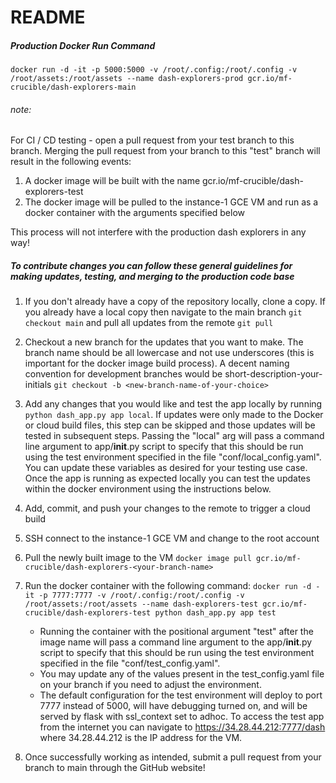 # README

##### Production Docker Run Command
```
docker run -d -it -p 5000:5000 -v /root/.config:/root/.config -v /root/assets:/root/assets --name dash-explorers-prod gcr.io/mf-crucible/dash-explorers-main
```



###### note: 
For CI / CD testing - open a pull request from your test branch to this branch.  Merging the pull request from your branch to this "test" branch will result in the following events: 
1. A docker image will be built with the name gcr.io/mf-crucible/dash-explorers-test
2. The docker image will be pulled to the instance-1 GCE VM and run as a docker container with the arguments specified below

This process will not interfere with the production dash explorers in any way!


##### To contribute changes you can follow these general guidelines for making updates, testing, and merging to the production code base
1. If you don't already have a copy of the repository locally, clone a copy.  If you already have a local copy then navigate to the main branch ``` git checkout main ``` and pull all updates from the remote ```git pull```
2. Checkout a new branch for the updates that you want to make. The branch name should be all lowercase and not use underscores (this is important for the docker image build process).  A decent naming convention for development branches would be short-description-your-initials ```git checkout -b <new-branch-name-of-your-choice>```
3. Add any changes that you would like and test the app locally by running `python dash_app.py app local`. If updates were only made to the Docker or cloud build files, this step can be skipped and those updates will be tested in subsequent steps. Passing the "local" arg will  pass a command line argument to app/__init__.py script to specify that this should be run using the test environment specified in the file "conf/local_config.yaml".  You can update these variables as desired for your testing use case.  Once the app is running as expected locally you can test the updates within the docker environment using the instructions below. 
4. Add, commit, and push your changes to the remote to trigger a cloud build
5. SSH connect to the instance-1 GCE VM and change to the root account
6. Pull the newly built image to the VM ``` docker image pull gcr.io/mf-crucible/dash-explorers-<your-branch-name> ```
7. Run the docker container with the following command:
    ``` docker run -d -it -p 7777:7777 -v /root/.config:/root/.config -v /root/assets:/root/assets --name dash-explorers-test gcr.io/mf-crucible/dash-explorers-test python dash_app.py app test ```
   
   - Running the container with the positional argument "test" after the image name will pass a command line argument to the app/__init__.py script to specify that this should be run using the test environment specified in the file "conf/test_config.yaml".
   - You may update any of the values present in the test_config.yaml file on your branch if you need to adjust the environment.
   - The default configuration for the test environment will deploy to port 7777 instead of 5000, will have debugging turned on, and will be served by flask with ssl_context set to adhoc. To access the test app from the internet you can navigate to https://34.28.44.212:7777/dash where 34.28.44.212 is the IP address for the VM. 
   
8. Once successfully working as intended, submit a pull request from your branch to main through the GitHub website! 
